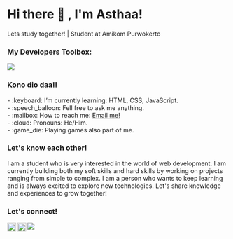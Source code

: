# <summary><strong>Hi there :wave: , I'm Asthaa!</strong></summary>
Lets study together! | Student at Amikom Purwokerto

### <summary><strong>My Developers Toolbox:</strong></summary>
<p>
    <img src="https://img.shields.io/badge/Text%20Editor-Visual%20Studio%20Code-blue?&logo=visual%20studio%20code&logoColor=blue" />
</p>

### <summary><strong>Kono dio daa!!</strong></summary>
<p>
    - :keyboard: I’m currently learning: HTML, CSS, JavaScript. </br>
    - :speech_balloon: Fell free to ask me anything.</br>
    - :mailbox: How to reach me: <a href="mailto:iyandabes1@gmail.com">Email me!</a>  </br>
    - :cloud: Pronouns: He/Him. </br>
    - :game_die: Playing games also part of me. </br>
<p>

### <summary><strong>Let's know each other!</strong></summary>
<p>
        I am a student who is very interested in the world of web development. I am currently building both my soft skills and hard skills by working on projects ranging from simple to complex. I am a person who wants to keep learning and is always excited to explore new technologies. Let's share knowledge and experiences to grow together!
</p>

### <summary><strong>Let's connect!</strong></summary>
<a href="https://twitter.com/EveeLyn20711041">
  <img align="left" alt="Astha Twitter" width="20px" src="https://simpleicons.now.sh/x/495f7e" />
</a>
<a href="https://www.instagram.com/sitajametbanget/">
  <img align="left" alt="Astha Instagram" width="20px" src="https://simpleicons.now.sh/instagram/495f7e" />
</a>

[![](https://visitcount.itsvg.in/api?id=Astha&label=Profile%20Views&color=1&icon=5&pretty=true)](https://visitcount.itsvg.in)
